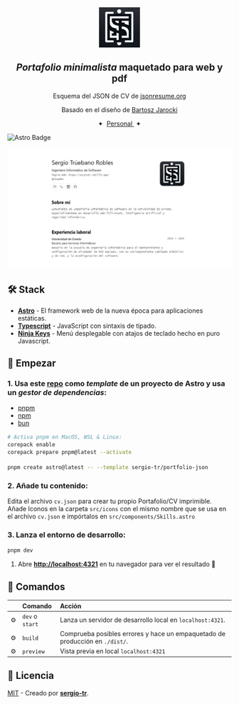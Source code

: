 

<div align="center">
<img src="logo.png" height="90px" width="auto" /> 
<h2>
    <em>Portafolio minimalista</em> maquetado para web y pdf
</h2>
<p>
Esquema del JSON de CV de <a href="https://jsonresume.org/schema/">jsonresume.org</a>
</p>


<p>
Basado en el diseño de <a href="https://github.com/BartoszJarocki/cv">Bartosz Jarocki</a>

</p>

</div>

<div align="center">
    <span>&nbsp;✦&nbsp;</span>
    <a href="https://sergiotr.netlify.app">
        Personal
    </a>
    <span>&nbsp;✦&nbsp;</span>
   
</div>

![Astro Badge](https://img.shields.io/badge/Astro-BC52EE?logo=astro&logoColor=fff&style=flat)

<img src="portada.png"></img>

## 🛠️ Stack

- [**Astro**](https://astro.build/) - El framework web de la nueva época para aplicaciones estáticas.
- [**Typescript**](https://www.typescriptlang.org/) - JavaScript con sintaxis de tipado.
- [**Ninja Keys**](https://github.com/ssleptsov/ninja-keys) - Menú desplegable con atajos de teclado hecho en puro Javascript.


## 🚀 Empezar

### 1. Usa este [repo](https://github.com/sergio-tr/portfolio-json) como _template_ de un proyecto de Astro y usa un _gestor de dependencias_:


- [pnpm](https://pnpm.io/installation) 
- [npm](https://nodejs.org/en)
- [bun](https://bun.sh/) 

```bash
# Activa pnpm en MacOS, WSL & Linux:
corepack enable
corepack prepare pnpm@latest --activate

pnpm create astro@latest -- --template sergio-tr/portfolio-json
```

### 2. Añade tu contenido:
Edita el archivo `cv.json` para crear tu propio Portafolio/CV imprimible.
Añade Iconos en la carpeta `src/icons` con el mismo nombre que se usa en el archivo `cv.json` e impórtalos en `src/components/Skills.astro`

### 3. Lanza el entorno de desarrollo:

```bash
pnpm dev
```


1. Abre [**http://localhost:4321**](http://localhost:4321/) en tu navegador para ver el resultado 🚀


## 🧞 Comandos

|     | Comando          | Acción                                        |
| :-- | :--------------- | :-------------------------------------------- |
| ⚙️  | `dev` o `start` | Lanza un servidor de desarrollo local en  `localhost:4321`.  |
| ⚙️  | `build`          | Comprueba posibles errores y hace un empaquetado de producción en `./dist/`.      |
| ⚙️  | `preview`        | Vista previa en local `localhost:4321` |


## 🔑 Licencia

[MIT](LICENSE.txt) - Creado por [**sergio-tr**](https://sergiotr.netlify.app).



